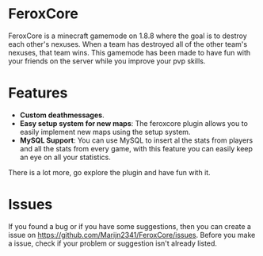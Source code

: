 # FeroxCore
FeroxCore is a minecraft gamemode on 1.8.8 where the goal is to destroy each other's nexuses. 
When a team has destroyed all of the other team's nexuses, that team wins. This gamemode has been made to have fun with your friends on the server while you improve your pvp skills.

# Features
- **Custom deathmessages**.
- **Easy setup system for new maps**: The feroxcore plugin allows you to easily implement new maps using the setup system. 
- **MySQL Support**: You can use MySQL to insert al the stats from players and all the stats from every game, with this feature you can easily keep an eye on all your statistics.

There is a lot more, go explore the plugin and have fun with it.

# Issues
If you found a bug or if you have some suggestions, then you can create a issue on https://github.com/Marijn2341/FeroxCore/issues.
Before you make a issue, check if your problem or suggestion isn't already listed.
